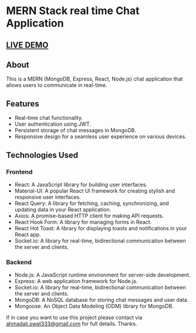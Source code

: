 # MERN Stack real time Chat Application

## [LIVE DEMO](https://mern-chat-app-1212.netlify.app/auth?auth=login)

## About

This is a MERN (MongoDB, Express, React, Node.js) chat application that allows users to communicate in real-time.

## Features

- Real-time chat functionality.
- User authentication using JWT.
- Persistent storage of chat messages in MongoDB.
- Responsive design for a seamless user experience on various devices.

## Technologies Used

### Frontend

- React: A JavaScript library for building user interfaces.
- Material-UI: A popular React UI framework for creating stylish and responsive user interfaces.
- React Query: A library for fetching, caching, synchronizing, and updating data in your React application.
- Axios: A promise-based HTTP client for making API requests.
- React Hook Form: A library for managing forms in React.
- React Hot Toast: A library for displaying toasts and notifications in your React app.
- Socket.io: A library for real-time, bidirectional communication between the server and clients.

### Backend

- Node.js: A JavaScript runtime environment for server-side development.
- Express: A web application framework for Node.js.
- Socket.io: A library for real-time, bidirectional communication between the server and clients.
- MongoDB: A NoSQL database for storing chat messages and user data.
- Mongoose: An Object Data Modeling (ODM) library for MongoDB.

If in case you want to use this project please contact via ahmadali.swat333@gmail.com for full details. Thanks.
